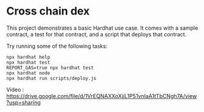 # Cross chain dex

This project demonstrates a basic Hardhat use case. It comes with a sample contract, a test for that contract, and a script that deploys that contract.

Try running some of the following tasks:

```shell
npx hardhat help
npx hardhat test
REPORT_GAS=true npx hardhat test
npx hardhat node
npx hardhat run scripts/deploy.js
```
Video : https://drive.google.com/file/d/1VrEQNAXXoXjjL1P51vnIaA1tTbCNgh7A/view?usp=sharing